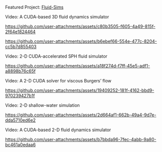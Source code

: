 Featured Project: [Fluid-Sims](https://github.com/seanwevans/fluid-sims/)

Video: A CUDA-based 3D fluid dynamics simulator

https://github.com/user-attachments/assets/c80b3505-f605-4a49-815f-2f64e1824464

https://github.com/user-attachments/assets/b6ebef66-554e-477c-8204-cc5b7d855403

Video: 2-D CUDA-accelerated SPH fluid simulator

https://github.com/user-attachments/assets/a18f274d-f7ff-45e5-adf1-a8898b76c65f

Video: A 2-D CUDA solver for viscous Burgers’ flow

https://github.com/user-attachments/assets/19409252-181f-4162-bbd9-970239427b1f

Video: 2-D shallow-water simulation

https://github.com/user-attachments/assets/2d664af1-662b-49a4-9d7e-dda5710ed6e2

Video: A CUDA-based 2-D fluid dynamics simulator

https://github.com/user-attachments/assets/b7bbda96-7fec-4abb-9a80-bc461a0edaa6
